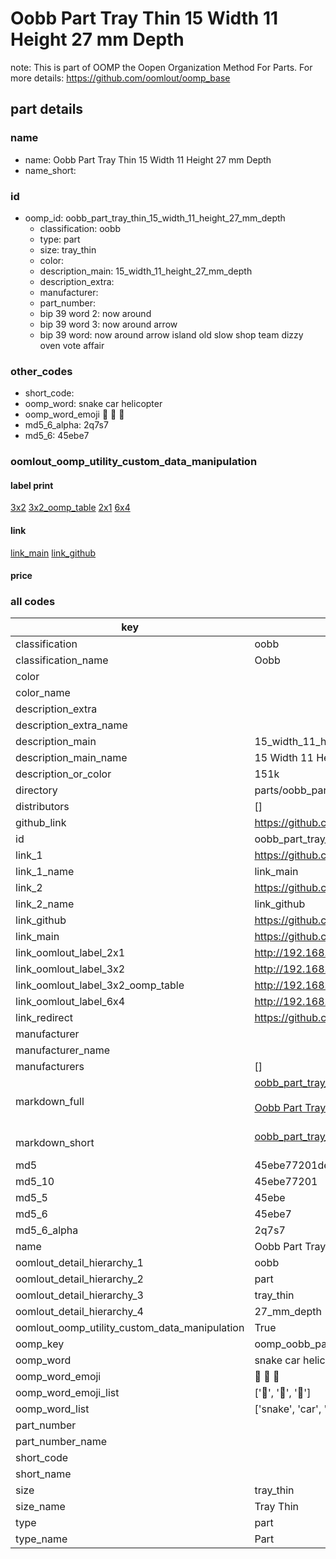 # Oobb Part Tray Thin 15 Width 11 Height 27 mm Depth  

note: This is part of OOMP the Oopen Organization Method For Parts. For more details: https://github.com/oomlout/oomp_base

##  part details
  







### name
* name: Oobb Part Tray Thin 15 Width 11 Height 27 mm Depth
* name_short: 
### id
* oomp_id: oobb_part_tray_thin_15_width_11_height_27_mm_depth
  * classification: oobb
  * type: part
  * size: tray_thin
  * color: 
  * description_main: 15_width_11_height_27_mm_depth
  * description_extra: 
  * manufacturer: 
  * part_number: 
  * bip 39 word 2: now around
  * bip 39 word 3: now around arrow
  * bip 39 word: now around arrow island old slow shop team dizzy oven vote affair

### other_codes
* short_code: 
* oomp_word: snake car helicopter
* oomp_word_emoji :snake: :car: :helicopter:
* md5_6_alpha: 2q7s7
* md5_6: 45ebe7






### oomlout_oomp_utility_custom_data_manipulation
#### label print
[3x2](http://192.168.1.245:1112/?label=oomp%202q7s7)
[3x2_oomp_table](http://192.168.1.108:1112/?label=oomp%202q7s7)
[2x1](http://192.168.1.242:1112/?label=oomp%202q7s7)
[6x4](http://192.168.1.55:1112/?label=oomp%202q7s7)    

#### link

[link_main](https://github.com/oomlout/oomlout_oomp_version_1_messy/tree/main/parts/oobb_part_tray_thin_15_width_11_height_27_mm_depth) [link_github](https://github.com/oomlout/oomlout_oomp_version_1_messy/tree/main/parts/oobb_part_tray_thin_15_width_11_height_27_mm_depth)                             

#### price







### all codes 
| key | value |  
| --- | --- |  
| classification | oobb |  
| classification_name | Oobb |  
| color |  |  
| color_name |  |  
| description_extra |  |  
| description_extra_name |  |  
| description_main | 15_width_11_height_27_mm_depth |  
| description_main_name | 15 Width 11 Height 27 mm Depth |  
| description_or_color | 151k |  
| directory | parts/oobb_part_tray_thin_15_width_11_height_27_mm_depth |  
| distributors | [] |  
| github_link | https://github.com/oomlout/oomlout_oomp_part_src/tree/main/parts/oobb_part_tray_thin_15_width_11_height_27_mm_depth |  
| id | oobb_part_tray_thin_15_width_11_height_27_mm_depth |  
| link_1 | https://github.com/oomlout/oomlout_oomp_version_1_messy/tree/main/parts/oobb_part_tray_thin_15_width_11_height_27_mm_depth |  
| link_1_name | link_main |  
| link_2 | https://github.com/oomlout/oomlout_oomp_version_1_messy/tree/main/parts/oobb_part_tray_thin_15_width_11_height_27_mm_depth |  
| link_2_name | link_github |  
| link_github | https://github.com/oomlout/oomlout_oomp_version_1_messy/tree/main/parts/oobb_part_tray_thin_15_width_11_height_27_mm_depth |  
| link_main | https://github.com/oomlout/oomlout_oomp_version_1_messy/tree/main/parts/oobb_part_tray_thin_15_width_11_height_27_mm_depth |  
| link_oomlout_label_2x1 | http://192.168.1.242:1112/?label=oomp%202q7s7 |  
| link_oomlout_label_3x2 | http://192.168.1.245:1112/?label=oomp%202q7s7 |  
| link_oomlout_label_3x2_oomp_table | http://192.168.1.108:1112/?label=oomp%202q7s7 |  
| link_oomlout_label_6x4 | http://192.168.1.55:1112/?label=oomp%202q7s7 |  
| link_redirect | https://github.com/oomlout/oomlout_oomp_version_1_messy/tree/main/parts/oobb_part_tray_thin_15_width_11_height_27_mm_depth |  
| manufacturer |  |  
| manufacturer_name |  |  
| manufacturers | [] |  
| markdown_full | [oobb_part_tray_thin_15_width_11_height_27_mm_depth](none)<br>[](none)<br>[Oobb Part Tray Thin 15 Width 11 Height 27 Mm Depth](none)<br><br> |  
| markdown_short | [oobb_part_tray_thin_15_width_11_height_27_mm_depth](none)<br><br> |  
| md5 | 45ebe77201deb8d730cd076619430cb9 |  
| md5_10 | 45ebe77201 |  
| md5_5 | 45ebe |  
| md5_6 | 45ebe7 |  
| md5_6_alpha | 2q7s7 |  
| name | Oobb Part Tray Thin 15 Width 11 Height 27 mm Depth |  
| oomlout_detail_hierarchy_1 | oobb |  
| oomlout_detail_hierarchy_2 | part |  
| oomlout_detail_hierarchy_3 | tray_thin |  
| oomlout_detail_hierarchy_4 | 27_mm_depth |  
| oomlout_oomp_utility_custom_data_manipulation | True |  
| oomp_key | oomp_oobb_part_tray_thin_15_width_11_height_27_mm_depth |  
| oomp_word | snake car helicopter |  
| oomp_word_emoji | :snake: :car: :helicopter: |  
| oomp_word_emoji_list | [':snake:', ':car:', ':helicopter:'] |  
| oomp_word_list | ['snake', 'car', 'helicopter'] |  
| part_number |  |  
| part_number_name |  |  
| short_code |  |  
| short_name |  |  
| size | tray_thin |  
| size_name | Tray Thin |  
| type | part |  
| type_name | Part |  
